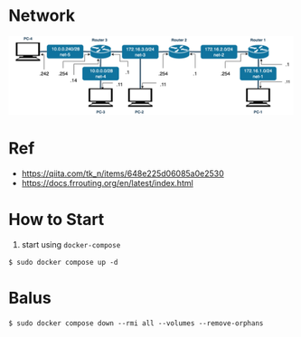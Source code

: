 # Network
![Network Image](network.drawio.png) 

# Ref
- https://qiita.com/tk_n/items/648e225d06085a0e2530
- https://docs.frrouting.org/en/latest/index.html

# How to Start
1. start using `docker-compose`
```
$ sudo docker compose up -d
```

# Balus
```
$ sudo docker compose down --rmi all --volumes --remove-orphans
```